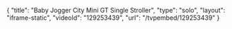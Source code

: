 {
    "title": "Baby Jogger City Mini GT Single Stroller",
    "type": "solo",
    "layout": "iframe-static",
    "videoId": "129253439",
    "url": "\/tvpembed\/129253439"
}